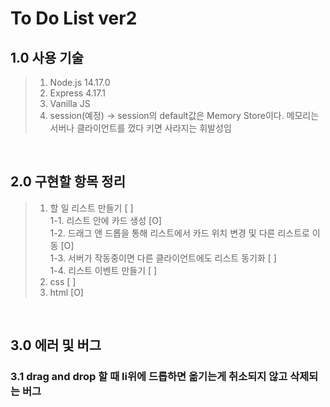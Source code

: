 # To Do List ver2

## 1.0 사용 기술

> 1. Node.js 14.17.0
> 2. Express 4.17.1
> 3. Vanilla JS
> 4. session(예정) -> session의 default값은 Memory Store이다. 메모리는 서버나 클라이언트를 껐다 키면 사라지는 휘발성임  

<br>

## 2.0 구현할 항목 정리

> 1. 할 일 리스트 만들기 [ ]  
>    1-1. 리스트 안에 카드 생성 [O]  
>    1-2. 드래그 앤 드롭을 통해 리스트에서 카드 위치 변경 및 다른 리스트로 이동 [O]  
>    1-3. 서버가 작동중이면 다른 클라이언트에도 리스트 동기화 [ ]  
>    1-4. 리스트 이벤트 만들기 [ ]
> 2. css [ ]
> 3. html [O]

<br>

## 3.0 에러 및 버그
### 3.1 drag and drop 할 때 li위에 드롭하면 옮기는게 취소되지 않고 삭제되는 버그  
